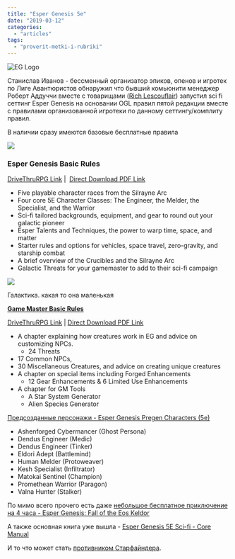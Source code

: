 ```yaml
---
title: "Esper Genesis 5e"
date: "2019-03-12"
categories: 
  - "articles"
tags: 
  - "proverit-metki-i-rubriki"
---
```


![EG Logo](https://i1.wp.com/alligatoralleyentertainment.com/wp-content/uploads/2016/08/EG-Logo.png?resize=800%2C132&ssl=1)

Станислав Иванов - бессменный организатор эпиков, опенов и игротек по Лиге Авантюристов обнаружил что бывший комьюнити менеджер Роберт Аддуччи вместе с товарищами ([Rich Lescouflair](https://www.dmsguild.com/product/190955/The-Iron-Bastion-Rise-of-the-Blood-Watch?affiliate_id=759617)) запустил sci fi сеттинг Esper Genesis на основании OGL правил пятой редакции вместе с правилами организованной игротеки по данному сеттингу/комплиту правил.

В наличии сразу имеются базовые бесплатные правила

![](https://i2.wp.com/alligatoralleyentertainment.com/wp-content/uploads/2018/11/Aerial-Stalker-by-Tan-Ho-Sim-IG.jpg?resize=400%2C400&ssl=1)

### **Esper Genesis Basic Rules**

[DriveThruRPG Link](https://www.drivethrurpg.com/product/220027/Esper-Genesis-Basic-Rules?affiliate_id=759617) |  [Direct Download PDF Link](https://alligatoralleyentertainment.com/wp-content/uploads/2018/12/Esper_Genesis_Basic_Rules_V03.pdf)

- Five playable character races from the Silrayne Arc
- Four core 5E Character Classes: The Engineer, the Melder, the Specialist, and the Warrior
- Sci-fi tailored backgrounds, equipment, and gear to round out your galactic pioneer
- Esper Talents and Techniques, the power to warp time, space, and matter
- Starter rules and options for vehicles, space travel, zero-gravity, and starship combat
- A brief overview of the Crucibles and the Silrayne Arc
- Galactic Threats for your gamemaster to add to their sci-fi campaign

![](https://alligatoralleyentertainment.com/wp-content/uploads/2018/12/EG_Galaxy_Map.jpg)

Галактика. какая то она маленькая

**[Game Master Basic Rules](https://www.drivethrurpg.com/product/240808/Esper-Genesis-Game-Masters-Basic-Rules--FREE?affiliate_id=393950)**

[DriveThruRPG Link](https://www.drivethrurpg.com/product/240808/Esper-Genesis-Game-Masters-Basic-Rules--FREE?affiliate_id=393950) | [Direct Download PDF Link](https://alligatoralleyentertainment.com/wp-content/uploads/2018/12/Esper_Genesis_Game_Masters_Basic_Rules_-_FREE.pdf)

- A chapter explaining how creatures work in EG and advice on customizing NPCs.
    - 24 Threats
- 17 Common NPCs,
- 30 Miscellaneous Creatures, and advice on creating unique creatures
- A chapter on special items including Forged Enhancements
    - 12 Gear Enhancements & 6 Limited Use Enhancements
- A chapter for GM Tools
    - A Star System Generator
    - Alien Species Generator

[Предсозданные персонажи - Esper Genesis Pregen Characters (5e)](https://www.drivethrurpg.com/product/260073/Esper-Genesis-Pregen-Characters-5e?affiliate_id=759617)

- Ashenforged Cybermancer (Ghost Persona)
- Dendus Engineer (Medic)
- Dendus Engineer (Tinker)
- Eldori Adept (Battlemind)
- Human Melder (Protoweaver)
- Kesh Specialist (Infiltrator)
- Matokai Sentinel (Champion)
- Promethean Warrior (Paragon)
- Valna Hunter (Stalker)

По мимо всего прочего есть даже [небольшое бесплатное приключение на 4 часа - Esper Genesis: Fall of the Eos Keldor](https://www.drivethrurpg.com/product/193173/Esper-Genesis-Fall-of-the-Eos-Keldor?affiliate_id=759617)

А также основная книга уже вышла - [Esper Genesis 5E Sci-fi - Core Manual](https://www.drivethrurpg.com/product/240798/Esper-Genesis-5E-Scifi---Core-Manual?affiliate_id=759617)

И то что может стать [противником Старфайндера](https://www.drivethrurpg.com/product/240798/Esper-Genesis-5E-Scifi---Core-Manual?affiliate_id=759617﻿).
